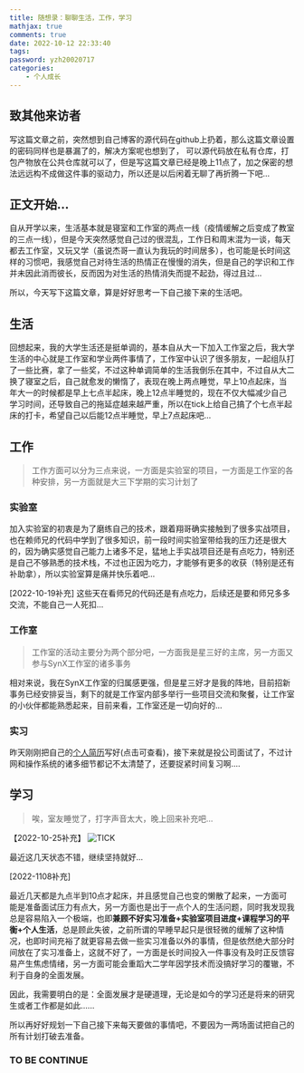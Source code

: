 ```yaml
---
title: 随想录：聊聊生活，工作，学习
mathjax: true
comments: true
date: 2022-10-12 22:33:40
tags:
password: yzh20020717
categories:
    - 个人成长
---
```

## 致其他来访者

写这篇文章之前，突然想到自己博客的源代码在github上扔着，那么这篇文章设置的密码同样也是暴漏了的，解决方案呢也想到了，
可以源代码放在私有仓库，打包产物放在公共仓库就可以了，但是写这篇文章已经是晚上11点了，加之保密的想法远远构不成做这件事的驱动力，所以还是以后闲着无聊了再折腾一下吧...

## 正文开始...

自从开学以来，生活基本就是寝室和工作室的两点一线（疫情缓解之后变成了教室的三点一线），但是今天突然感觉自己过的很混乱，工作日和周末混为一谈，每天都去工作室，又玩又学（虽说杰哥一直认为我玩的时间居多），也可能是长时间这样的习惯吧，我感觉自己对待生活的热情正在慢慢的消失，但是自己的学识和工作并未因此消而彼长，反而因为对生活的热情消失而提不起劲，得过且过...

所以，今天写下这篇文章，算是好好思考一下自己接下来的生活吧。

## 生活

回想起来，我的大学生活还是挺单调的，基本自从大一下加入工作室之后，我大学生活的中心就是工作室和学业两件事情了，工作室中认识了很多朋友，一起组队打了一些比赛，拿了一些奖，不过这种单调简单的生活我倒乐在其中，不过自从大二换了寝室之后，自己就愈发的懒惰了，表现在晚上两点睡觉，早上10点起床，当年大一的时候都是早上七点半起床，晚上12点半睡觉的，现在不仅大幅减少自己学习时间，还导致自己的拖延症越来越严重，所以在tick上给自己搞了个七点半起床的打卡，希望自己以后能12点半睡觉，早上7点起床吧...

## 工作

> 工作方面可以分为三点来说，一方面是实验室的项目，一方面是工作室的各种安排，另一方面就是大三下学期的实习计划了

### 实验室

加入实验室的初衷是为了磨练自己的技术，跟着翔哥确实接触到了很多实战项目，也在赖师兄的代码中学到了很多知识，前一段时间实验室带给我的压力还是很大的，因为确实感觉自己能力上诸多不足，猛地上手实战项目还是有点吃力，特别还是自己不够熟悉的技术栈，不过也正因为吃力，才能够有更多的收获（特别是还有补助拿），所以实验室算是痛并快乐着吧...

[2022-10-19补充] 这些天在看师兄的代码还是有点吃力，后续还是要和师兄多多交流，不能自己一人死扣...

### 工作室

> 工作室的活动主要分为两个部分吧，一方面我是星三好的主席，另一方面又参与SynX工作室的诸多事务

相对来说，我在SynX工作室的归属感更强，但是星三好才是我的阵地，目前招新事务已经安排妥当，剩下的就是工作室内部多举行一些项目交流和聚餐，让工作室的小伙伴都能熟悉起来，目前来看，工作室还是一切向好的...

### 实习

昨天刚刚把自己的[个人简历](https://www.dropbox.com/s/70nnhf4cx9fne16/%E6%9D%A8%E5%AD%90%E6%B6%B5-%E7%94%B5%E5%AD%90%E7%A7%91%E6%8A%80%E5%A4%A7%E5%AD%A6-%E5%AE%9E%E4%B9%A0%E7%AE%80%E5%8E%86%20%282%29.pdf?dl=0)写好(点击可查看)，接下来就是投公司面试了，不过计网和操作系统的诸多细节都记不太清楚了，还要捉紧时间复习啊....

## 学习

> 唉，室友睡觉了，打字声音太大，晚上回来补充吧...

【2022-10-25补充】
![TICK](https://p.qlogo.cn/hy_personal/3e28f14aa051684283b2bea75ca88a3d6c68ff59ada033ded569aafeefb086b6/0.png)

最近这几天状态不错，继续坚持就好...

[2022-1108补充]

最近几天都是九点半到10点才起床，并且感觉自己也变的懒散了起来，一方面可能是准备面试压力有点大，另一方面也是出于一点个人的生活问题，同时我发现我总是容易陷入一个极端，也即**兼顾不好实习准备+实验室项目进度+课程学习的平衡+个人生活**，总是顾此失彼，之前所谓的早睡早起只是很轻微的缓解了这种情况，也即时间充裕了就更容易去做一些实习准备以外的事情，但是依然绝大部分时间放在了实习准备上，这就不好了，一方面是长时间投入一件事没有及时正反馈容易产生焦虑情绪，另一方面可能会重蹈大二学年因学技术而没搞好学习的覆辙，不利于自身的全面发展。

因此，我需要明白的是：全面发展才是硬道理，无论是如今的学习还是将来的研究生或者工作都是如此......

所以再好好规划一下自己接下来每天要做的事情吧，不要因为一两场面试把自己的所有计划打破去准备。

### TO BE CONTINUE


